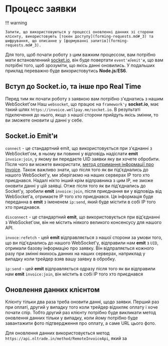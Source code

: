 # Процесс заявки

!!! warning

    Запити, що використовуються у процессі оновленні данних зі сторони клієнту, використовують [токен доступу](forming-requests.md#_3) та шифрування, що описанне у [формуванні запитів](forming-requests.md#_3).

Для того, щоб почати роботу з цим важким процессом, вам потрібно мати встановленний [socket.io](https://socket.io), він буде повертати `event'и`/`emit'и`, що вам потрібні того, щоб зрозуміти, що якісь данні оновились.
У подальших приклад переважно буде використовутись **Node.js**/**ES6**.

## Вступ до Socket.io, та інше про Real Time
Перед тим як почати роботу з заявкою вам потрібно з'єднатись з нашим WebSocket'ом
Наш `websocket`, що працює на `framework'у` **socket.io**, має такий шлях `https://invoice.wellpay.me/socket.io`.
В результаті підключення до нього, якщо з нашої сторони прийдуть якісь змінни, то ви зможете оновити ці данні у себе.

## Socket.io Emit'и
`connect` - це стандартний emit, що використовується при з'єднанні з WebSocket'ом, в ньому ви повинні у відповідь надіслати **emit** `invoice:join`, у якому ви передаєте UID заявки яку ви хочете обробити.
Після чого ви можете використати, [метод отримання інформації про Invoice](get-invoice.md).
Також важливо знати, що після того як ви під'єднались до нашого WebSocket'у, ми зберігаємо на наших серверах IP того хто приєднався. Надалі ніхто інший крім відправника з цим IP, не зможе оновити данні у цій заявці.
Отже після того як ви під'єднались до Socket'у, зробили **emit** `invoice:join`, після приєднання ви у відповідь від WebSocket'а, отримаєте IP того хто приєднався. Ця інформація буде переданна в **emit** з імененем `ip:send`, який буде містити в собі IP того хто приєднався.

`disconnect` - це стандартний **emit**, що використовується при від'єднанні з WebSocket'ом, він не містить ніякого великого консенсусу для нашого API.

`invoce:refetch` - цей **emit** відправляється з нашої сторони за умови того, що ви під'єднались до нашого WebSocket'у, відправили нам **emit** з `UID`, отримали базову інформацію про заявку. Він відпраляється кожного разу при змінні якихось данних на наших серверах, наприклад у випадку коли трейдер взяв вашу заявку в обробку.

`ip:send` - цей **emit** відправляється одразу після того як ви відправили нам **emit** `invoice:join`, він містить в собі IP того хто приєднався 

## Оновлення данних клієнтом
Клієнту тільки два раза треба оновити данні, щодо заявки. Перший раз при оплаті, другий у випадку того коли трейдер відхиляє оплату і хоче почати спір. Тобто другий раз клієнту потрібно буде викликати метод оновлення данних тільки у випадку, коли йому потрібно буде завантажити фото підтвердження про оплату, а саме URL цього фото.

Для оновлення данних використовується метод `https://api.nltrade.in/method/RemoteInvoiceApi`, який за 
